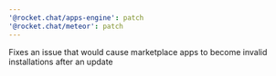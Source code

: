 ```yaml
---
'@rocket.chat/apps-engine': patch
'@rocket.chat/meteor': patch
---
```


Fixes an issue that would cause marketplace apps to become invalid installations after an update
